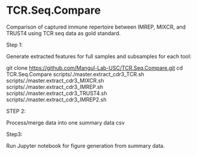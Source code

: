 # TCR.Seq.Compare
Comparison of captured immune repertoire between IMREP, MIXCR, and TRUST4 using TCR seq data as gold standard.  


Step 1: 

Generate extracted features for full samples and subsamples for each tool:

git clone https://github.com/Mangul-Lab-USC/TCR.Seq.Compare.git
cd TCR.Seq.Compare
scripts/./master.extract_cdr3_TCR.sh
scripts/./master.extract_cdr3_MIXCR.sh
scripts/./master.extract_cdr3_IMREP.sh
scripts/./master.extract_cdr3_TRUST4.sh
scripts/./master.extract_cdr3_IMREP2.sh


STEP 2: 

Process/merge data into one summary data csv


Step3:

Run Jupyter notebook for figure generation from summary data.
